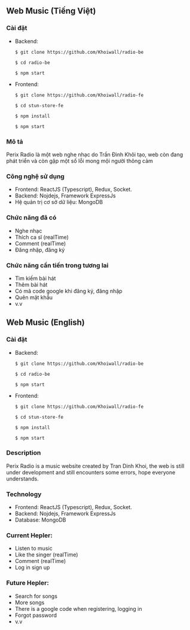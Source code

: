 ## Web Music  (Tiếng Việt)

### Cài đặt 
- Backend: 

      $ git clone https://github.com/Khoiwall/radio-be
      
      $ cd radio-be
      
      $ npm start
      
- Frontend: 

      $ git clone https://github.com/Khoiwall/radio-fe

      $ cd stun-store-fe

      $ npm install

      $ npm start

### Mô tả
Perix Radio là một web nghe nhạc do Trần Đình Khôi tạo, web còn đang phát triển và còn gặp một số lỗi mong mội người thông cảm

### Công nghệ sử dụng
- Frontend: ReactJS (Typescript), Redux, Socket.
- Backend: Nojdejs, Framework ExpressJs
- Hệ quản trị cơ sở dữ liệu: MongoDB
    
### Chức năng đã có
- Nghe nhạc
- Thích ca sĩ (realTime)
- Comment (realTime)
- Đăng nhập, đăng ký
  
### Chức năng cần tiến trong tương lai
- Tìm kiếm bài hát
- Thêm bài hát
- Có mã code google khi đăng ký, đăng nhập
- Quên mật khẩu
- v.v

## Web Music  (English)
### Cài đặt 
- Backend: 

      $ git clone https://github.com/Khoiwall/radio-be
      
      $ cd radio-be
      
      $ npm start
      
- Frontend: 

      $ git clone https://github.com/Khoiwall/radio-fe

      $ cd stun-store-fe

      $ npm install

      $ npm start

### Description

Perix Radio is a music website created by Tran Dinh Khoi, the web is still under development and still encounters some errors, hope everyone understands.

### Technology
- Frontend: ReactJS (Typescript), Redux, Socket.
- Backend: Nojdejs, Framework ExpressJs
- Database: MongoDB

### Current Hepler: 
- Listen to music
- Like the singer (realTime)
- Comment (realTime)
- Log in sign up
    
### Future Hepler: 
- Search for songs
- More songs
- There is a google code when registering, logging in
- Forgot password
- v.v
